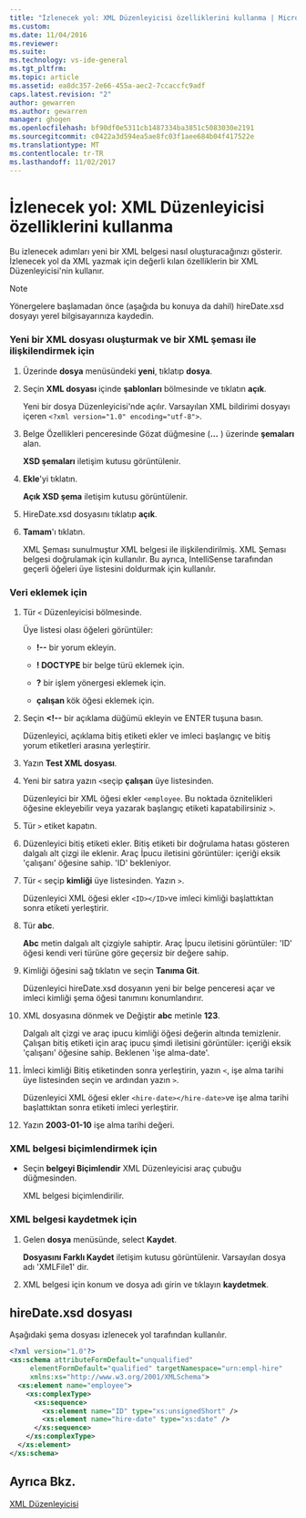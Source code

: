 ```yaml
---
title: "İzlenecek yol: XML Düzenleyicisi özelliklerini kullanma | Microsoft Docs"
ms.custom: 
ms.date: 11/04/2016
ms.reviewer: 
ms.suite: 
ms.technology: vs-ide-general
ms.tgt_pltfrm: 
ms.topic: article
ms.assetid: ea8dc357-2e66-455a-aec2-7ccaccfc9adf
caps.latest.revision: "2"
author: gewarren
ms.author: gewarren
manager: ghogen
ms.openlocfilehash: bf90df0e5311cb1487334ba3851c5083030e2191
ms.sourcegitcommit: c0422a3d594ea5ae8fc03f1aee684b04f417522e
ms.translationtype: MT
ms.contentlocale: tr-TR
ms.lasthandoff: 11/02/2017
---
```

# <a name="walkthrough-using-xml-editor-features"></a>İzlenecek yol: XML Düzenleyicisi özelliklerini kullanma
Bu izlenecek adımları yeni bir XML belgesi nasıl oluşturacağınızı gösterir. İzlenecek yol da XML yazmak için değerli kılan özelliklerin bir XML Düzenleyicisi'nin kullanır.  
  
> [!NOTE]
>  Yönergelere başlamadan önce (aşağıda bu konuya da dahil) hireDate.xsd dosyayı yerel bilgisayarınıza kaydedin.  
  
### <a name="to-create-a-new-xml-file-and-associate-it-with-an-xml-schema"></a>Yeni bir XML dosyası oluşturmak ve bir XML şeması ile ilişkilendirmek için  
  
1.  Üzerinde **dosya** menüsündeki **yeni**, tıklatıp **dosya**.  
  
2.  Seçin **XML dosyası** içinde **şablonları** bölmesinde ve tıklatın **açık**.  
  
     Yeni bir dosya Düzenleyicisi'nde açılır. Varsayılan XML bildirimi dosyayı içeren `<?xml version="1.0" encoding="utf-8">`.  
  
3.  Belge Özellikleri penceresinde Gözat düğmesine (**...** ) üzerinde **şemaları** alan.  
  
     **XSD şemaları** iletişim kutusu görüntülenir.  
  
4.  **Ekle**'yi tıklatın.  
  
     **Açık XSD şema** iletişim kutusu görüntülenir.  
  
5.  HireDate.xsd dosyasını tıklatıp **açık**.  
  
6.  **Tamam**'ı tıklatın.  
  
     XML Şeması sunulmuştur XML belgesi ile ilişkilendirilmiş. XML Şeması belgesi doğrulamak için kullanılır. Bu ayrıca, IntelliSense tarafından geçerli öğeleri üye listesini doldurmak için kullanılır.  
  
### <a name="to-add-data"></a>Veri eklemek için  
  
1.  Tür `<` Düzenleyicisi bölmesinde.  
  
     Üye listesi olası öğeleri görüntüler:  
  
    -   **!--** bir yorum ekleyin.  
  
    -   **! DOCTYPE** bir belge türü eklemek için.  
  
    -   **?** bir işlem yönergesi eklemek için.  
  
    -   **çalışan** kök öğesi eklemek için.  
  
2.  Seçin **<!--** bir açıklama düğümü ekleyin ve ENTER tuşuna basın.  
  
     Düzenleyici, açıklama bitiş etiketi ekler ve imleci başlangıç ve bitiş yorum etiketleri arasına yerleştirir.  
  
3.  Yazın **Test XML dosyası**.  
  
4.  Yeni bir satıra yazın `<`seçip **çalışan** üye listesinden.  
  
     Düzenleyici bir XML öğesi ekler `<employee`. Bu noktada öznitelikleri öğesine ekleyebilir veya yazarak başlangıç etiketi kapatabilirsiniz `>`.  
  
5.  Tür `>` etiket kapatın.  
  
6.  Düzenleyici bitiş etiketi ekler. Bitiş etiketi bir doğrulama hatası gösteren dalgalı alt çizgi ile eklenir. Araç İpucu iletisini görüntüler: içeriği eksik 'çalışanı' öğesine sahip. 'ID' bekleniyor.  
  
7.  Tür `<` seçip **kimliği** üye listesinden. Yazın `>`.  
  
     Düzenleyici XML öğesi ekler `<ID></ID>`ve imleci kimliği başlattıktan sonra etiketi yerleştirir.  
  
8.  Tür **abc**.  
  
     **Abc** metin dalgalı alt çizgiyle sahiptir. Araç İpucu iletisini görüntüler: 'ID' öğesi kendi veri türüne göre geçersiz bir değere sahip.  
  
9. Kimliği öğesini sağ tıklatın ve seçin **Tanıma Git**.  
  
     Düzenleyici hireDate.xsd dosyanın yeni bir belge penceresi açar ve imleci kimliği şema öğesi tanımını konumlandırır.  
  
10. XML dosyasına dönmek ve Değiştir **abc** metinle **123**.  
  
     Dalgalı alt çizgi ve araç ipucu kimliği öğesi değerin altında temizlenir. Çalışan bitiş etiketi için araç ipucu şimdi iletisini görüntüler: içeriği eksik 'çalışanı' öğesine sahip. Beklenen 'işe alma-date'.  
  
11. İmleci kimliği Bitiş etiketinden sonra yerleştirin, yazın `<`, işe alma tarihi üye listesinden seçin ve ardından yazın `>`.  
  
     Düzenleyici XML öğesi ekler `<hire-date></hire-date>`ve işe alma tarihi başlattıktan sonra etiketi imleci yerleştirir.  
  
12. Yazın **2003-01-10** işe alma tarihi değeri.  
  
### <a name="to-format-the-xml-document"></a>XML belgesi biçimlendirmek için  
  
- Seçin **belgeyi Biçimlendir** XML Düzenleyicisi araç çubuğu düğmesinden.
  
    XML belgesi biçimlendirilir.  
  
### <a name="to-save-the-xml-document"></a>XML belgesi kaydetmek için  
  
1.  Gelen **dosya** menüsünde, select **Kaydet**.  
  
     **Dosyasını Farklı Kaydet** iletişim kutusu görüntülenir. Varsayılan dosya adı 'XMLFile1' dir.  
  
2.  XML belgesi için konum ve dosya adı girin ve tıklayın **kaydetmek**.  
  
## <a name="hiredatexsd-file"></a>hireDate.xsd dosyası  
 Aşağıdaki şema dosyası izlenecek yol tarafından kullanılır.  
  
```xml
<?xml version="1.0"?>  
<xs:schema attributeFormDefault="unqualified"  
     elementFormDefault="qualified" targetNamespace="urn:empl-hire"  
     xmlns:xs="http://www.w3.org/2001/XMLSchema">  
  <xs:element name="employee">  
    <xs:complexType>  
      <xs:sequence>  
        <xs:element name="ID" type="xs:unsignedShort" />  
        <xs:element name="hire-date" type="xs:date" />  
      </xs:sequence>  
    </xs:complexType>  
  </xs:element>  
</xs:schema>  
```  
  
## <a name="see-also"></a>Ayrıca Bkz.  
 [XML Düzenleyicisi](../xml-tools/xml-editor.md)